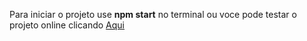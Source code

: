 Para iniciar o projeto use **npm start** no terminal
ou voce pode testar o projeto online clicando [Aqui]([https://link-url-here.org](https://github-finder-lemon-chi.vercel.app))
